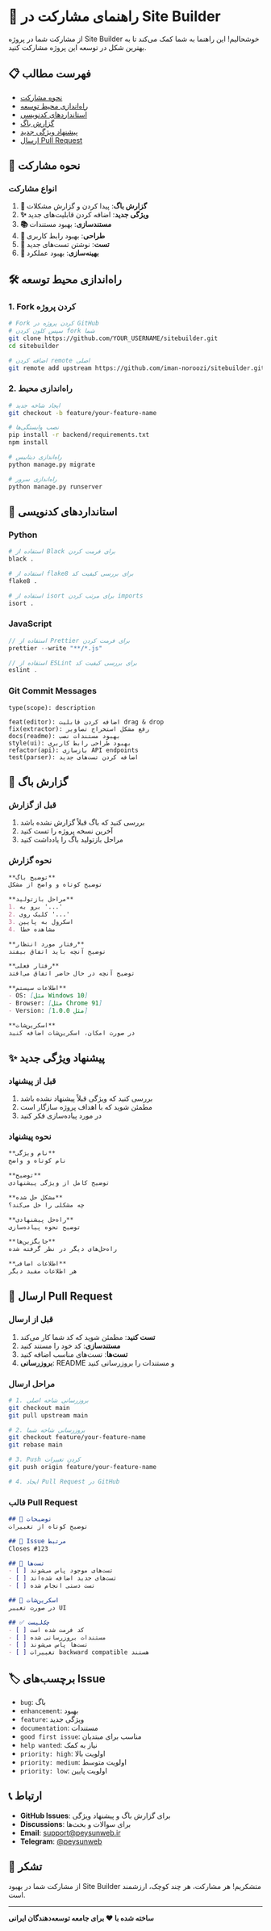 # 🤝 راهنمای مشارکت در Site Builder

از مشارکت شما در پروژه Site Builder خوشحالیم! این راهنما به شما کمک می‌کند تا به بهترین شکل در توسعه این پروژه مشارکت کنید.

## 📋 فهرست مطالب

- [نحوه مشارکت](#نحوه-مشارکت)
- [راه‌اندازی محیط توسعه](#راه‌اندازی-محیط-توسعه)
- [استانداردهای کدنویسی](#استانداردهای-کدنویسی)
- [گزارش باگ](#گزارش-باگ)
- [پیشنهاد ویژگی جدید](#پیشنهاد-ویژگی-جدید)
- [ارسال Pull Request](#ارسال-pull-request)

## 🚀 نحوه مشارکت

### انواع مشارکت

1. **🐛 گزارش باگ**: پیدا کردن و گزارش مشکلات
2. **✨ ویژگی جدید**: اضافه کردن قابلیت‌های جدید
3. **📚 مستندسازی**: بهبود مستندات
4. **🎨 طراحی**: بهبود رابط کاربری
5. **🧪 تست**: نوشتن تست‌های جدید
6. **🔧 بهینه‌سازی**: بهبود عملکرد

## 🛠️ راه‌اندازی محیط توسعه

### 1. Fork کردن پروژه

```bash
# Fork کردن پروژه در GitHub
# سپس کلون کردن fork شما
git clone https://github.com/YOUR_USERNAME/sitebuilder.git
cd sitebuilder

# اضافه کردن remote اصلی
git remote add upstream https://github.com/iman-noroozi/sitebuilder.git
```

### 2. راه‌اندازی محیط

```bash
# ایجاد شاخه جدید
git checkout -b feature/your-feature-name

# نصب وابستگی‌ها
pip install -r backend/requirements.txt
npm install

# راه‌اندازی دیتابیس
python manage.py migrate

# راه‌اندازی سرور
python manage.py runserver
```

## 📝 استانداردهای کدنویسی

### Python

```python
# استفاده از Black برای فرمت کردن
black .

# استفاده از flake8 برای بررسی کیفیت کد
flake8 .

# استفاده از isort برای مرتب کردن imports
isort .
```

### JavaScript

```javascript
// استفاده از Prettier برای فرمت کردن
prettier --write "**/*.js"

// استفاده از ESLint برای بررسی کیفیت کد
eslint .
```

### Git Commit Messages

```
type(scope): description

feat(editor): اضافه کردن قابلیت drag & drop
fix(extractor): رفع مشکل استخراج تصاویر
docs(readme): بهبود مستندات نصب
style(ui): بهبود طراحی رابط کاربری
refactor(api): بازسازی API endpoints
test(parser): اضافه کردن تست‌های جدید
```

## 🐛 گزارش باگ

### قبل از گزارش

1. بررسی کنید که باگ قبلاً گزارش نشده باشد
2. آخرین نسخه پروژه را تست کنید
3. مراحل بازتولید باگ را یادداشت کنید

### نحوه گزارش

```markdown
**توضیح باگ**
توضیح کوتاه و واضح از مشکل

**مراحل بازتولید**
1. برو به '...'
2. کلیک روی '...'
3. اسکرول به پایین
4. مشاهده خطا

**رفتار مورد انتظار**
توضیح آنچه باید اتفاق بیفتد

**رفتار فعلی**
توضیح آنچه در حال حاضر اتفاق می‌افتد

**اطلاعات سیستم**
- OS: [مثل Windows 10]
- Browser: [مثل Chrome 91]
- Version: [مثل 1.0.0]

**اسکرین‌شات**
در صورت امکان، اسکرین‌شات اضافه کنید
```

## ✨ پیشنهاد ویژگی جدید

### قبل از پیشنهاد

1. بررسی کنید که ویژگی قبلاً پیشنهاد نشده باشد
2. مطمئن شوید که با اهداف پروژه سازگار است
3. در مورد پیاده‌سازی فکر کنید

### نحوه پیشنهاد

```markdown
**نام ویژگی**
نام کوتاه و واضح

**توضیح**
توضیح کامل از ویژگی پیشنهادی

**مشکل حل شده**
چه مشکلی را حل می‌کند؟

**راه‌حل پیشنهادی**
توضیح نحوه پیاده‌سازی

**جایگزین‌ها**
راه‌حل‌های دیگر در نظر گرفته شده

**اطلاعات اضافی**
هر اطلاعات مفید دیگر
```

## 🔄 ارسال Pull Request

### قبل از ارسال

1. **تست کنید**: مطمئن شوید که کد شما کار می‌کند
2. **مستندسازی**: کد خود را مستند کنید
3. **تست‌ها**: تست‌های مناسب اضافه کنید
4. **بروزرسانی**: README و مستندات را بروزرسانی کنید

### مراحل ارسال

```bash
# 1. بروزرسانی شاخه اصلی
git checkout main
git pull upstream main

# 2. بروزرسانی شاخه شما
git checkout feature/your-feature-name
git rebase main

# 3. Push کردن تغییرات
git push origin feature/your-feature-name

# 4. ایجاد Pull Request در GitHub
```

### قالب Pull Request

```markdown
## 📝 توضیحات
توضیح کوتاه از تغییرات

## 🔗 Issue مرتبط
Closes #123

## 🧪 تست‌ها
- [ ] تست‌های موجود پاس می‌شوند
- [ ] تست‌های جدید اضافه شده‌اند
- [ ] تست دستی انجام شده

## 📸 اسکرین‌شات
در صورت تغییر UI

## ✅ چک‌لیست
- [ ] کد فرمت شده است
- [ ] مستندات بروزرسانی شده
- [ ] تست‌ها پاس می‌شوند
- [ ] تغییرات backward compatible هستند
```

## 🏷️ برچسب‌های Issue

- `bug`: باگ
- `enhancement`: بهبود
- `feature`: ویژگی جدید
- `documentation`: مستندات
- `good first issue`: مناسب برای مبتدیان
- `help wanted`: نیاز به کمک
- `priority: high`: اولویت بالا
- `priority: medium`: اولویت متوسط
- `priority: low`: اولویت پایین

## 📞 ارتباط

- **GitHub Issues**: برای گزارش باگ و پیشنهاد ویژگی
- **Discussions**: برای سوالات و بحث‌ها
- **Email**: support@peysunweb.ir
- **Telegram**: [@peysunweb](https://t.me/peysunweb)

## 🙏 تشکر

از مشارکت شما در بهبود Site Builder متشکریم! هر مشارکت، هر چند کوچک، ارزشمند است.

---

**ساخته شده با ❤️ برای جامعه توسعه‌دهندگان ایرانی**
